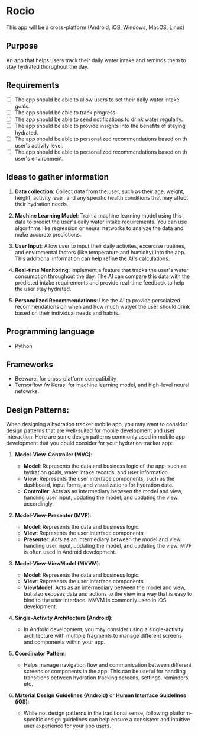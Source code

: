 # Rocio
This app will be a cross-platform (Android, iOS, Windows, MacOS, Linux)

## Purpose
An app that helps users track their daily water intake and reminds them to stay hydrated thorughout
the day.

## Requirements
- [ ] The app should be able to allow users to set their daily water intake goals.
- [ ] The app should be able to track progress.
- [ ] The app should be able to send notifications to drink water regularly.
- [ ] The app should be able to provide insights into the benefits of staying hydrated.
- [ ] The app should be able to personalized recommendations based on th user's activity level.
- [ ] The app should be able to personalized recommendations based on th user's environment.

## Ideas to gather information
1. **Data collection**: Collect data from the user, such as their age, weight, height, activity level,
and any specific health conditions that may affect their hydration needs.

2. **Machine Learning Model**: Train a machine learning model using this data to predict the user's daily
water intake requirements. You can use algorithms like regression or neural networks to analyze the data
and make accurate predictions.

3. **User Input**: Allow user to input their daily activites, excercise routines, and enviromental factors
(like temperature and humidity) into the app. This additional information can help refine the AI's calculations.

4. **Real-time Monitoring**: Implement a feature that tracks the user's water consumption throughout the day. The AI
 can compare this data with the predicted intake requirements and provide real-time feedback to help the user stay
 hydrated.

5. **Personalized Recommendations**: Use the AI to provide persolaized recommendations on when and how much watyer the
user should drink based on their individual needs and habits.

## Programming language
- Python

## Frameworks
- Beeware: for cross-platform compatibility
- Tensorflow /w Keras: for machine learning model, and high-level neural netowrks.

## Design Patterns:
When designing a hydration tracker mobile app, you may want to consider design patterns that are well-suited for mobile development and user interaction. Here are some design patterns commonly used in mobile app development that you could consider for your hydration tracker app:

1. **Model-View-Controller (MVC)**:
   - **Model**: Represents the data and business logic of the app, such as hydration goals, water intake records, and user information.
   - **View**: Represents the user interface components, such as the dashboard, input forms, and visualizations for hydration data.
   - **Controller**: Acts as an intermediary between the model and view, handling user input, updating the model, and updating the view accordingly.

2. **Model-View-Presenter (MVP)**:
   - **Model**: Represents the data and business logic.
   - **View**: Represents the user interface components.
   - **Presenter**: Acts as an intermediary between the model and view, handling user input, updating the model, and updating the view. MVP is often used in Android development.

3. **Model-View-ViewModel (MVVM)**:
   - **Model**: Represents the data and business logic.
   - **View**: Represents the user interface components.
   - **ViewModel**: Acts as an intermediary between the model and view, but also exposes data and actions to the view in a way that is easy to bind to the user interface. MVVM is commonly used in iOS development.

4. **Single-Activity Architecture (Android)**:
   - In Android development, you may consider using a single-activity architecture with multiple fragments to manage different screens and components within your app.

5. **Coordinator Pattern**:
   - Helps manage navigation flow and communication between different screens or components in the app. This can be useful for handling transitions between hydration tracking screens, settings, reminders, etc.

6. **Material Design Guidelines (Android)** or **Human Interface Guidelines (iOS)**:
   - While not design patterns in the traditional sense, following platform-specific design guidelines can help ensure a consistent and intuitive user experience for your app users.
